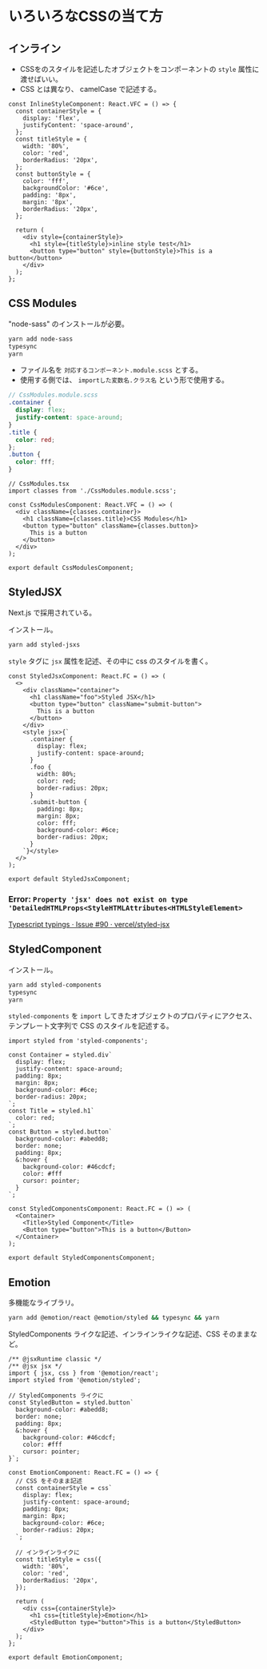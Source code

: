 # いろいろなCSSの当て方

## インライン

- CSSをのスタイルを記述したオブジェクトをコンポーネントの `style` 属性に渡せばいい。
- CSS とは異なり、 camelCase で記述する。

```tsx
const InlineStyleComponent: React.VFC = () => {
  const containerStyle = {
    display: 'flex',
    justifyContent: 'space-around',
  };
  const titleStyle = {
    width: '80%',
    color: 'red',
    borderRadius: '20px',
  };
  const buttonStyle = {
    color: 'fff',
    backgroundColor: '#6ce',
    padding: '8px',
    margin: '8px',
    borderRadius: '20px',
  };

  return (
    <div style={containerStyle}>
      <h1 style={titleStyle}>inline style test</h1>
      <button type="button" style={buttonStyle}>This is a button</button>
    </div>
  );
};
```

## CSS Modules

"node-sass" のインストールが必要。

```zsh
yarn add node-sass
typesync
yarn
```

- ファイル名を `対応するコンポーネント.module.scss` とする。
- 使用する側では、 `importした変数名.クラス名` という形で使用する。

```scss
// CssModules.module.scss
.container {
  display: flex;
  justify-content: space-around;
}
.title {
  color: red;
};
.button {
  color: fff;
}

```

```tsx
// CssModules.tsx
import classes from './CssModules.module.scss';

const CssModulesComponent: React.VFC = () => (
  <div className={classes.container}>
    <h1 className={classes.title}>CSS Modules</h1>
    <button type="button" className={classes.button}>
      This is a button
    </button>
  </div>
);

export default CssModulesComponent;
```

## StyledJSX

Next.js で採用されている。

インストール。

```zsh
yarn add styled-jsxs
```

`style` タグに `jsx` 属性を記述、その中に css のスタイルを書く。

```tsx
const StyledJsxComponent: React.FC = () => (
  <>
    <div className="container">
      <h1 className="foo">Styled JSX</h1>
      <button type="button" className="submit-button">
        This is a button
      </button>
    </div>
    <style jsx>{`
      .container {
        display: flex;
        justify-content: space-around;
      }
      .foo {
        width: 80%;
        color: red;
        border-radius: 20px;
      }
      .submit-button {
        padding: 8px;
        margin: 8px;
        color: fff;
        background-color: #6ce;
        border-radius: 20px;
      }
    `}</style>
  </>
);

export default StyledJsxComponent;
```

### Error: `Property 'jsx' does not exist on type 'DetailedHTMLProps<StyleHTMLAttributes<HTMLStyleElement>`

[Typescript typings · Issue #90 · vercel/styled-jsx](https://github.com/vercel/styled-jsx/issues/90)

## StyledComponent

インストール。

```zsh
yarn add styled-components
typesync
yarn
```

`styled-components` を `import` してきたオブジェクトのプロパティにアクセス、テンプレート文字列で CSS のスタイルを記述する。

```tsx
import styled from 'styled-components';

const Container = styled.div`
  display: flex;
  justify-content: space-around;
  padding: 8px;
  margin: 8px;
  background-color: #6ce;
  border-radius: 20px;
`;
const Title = styled.h1`
  color: red;
`;
const Button = styled.button`
  background-color: #abedd8;
  border: none;
  padding: 8px;
  &:hover {
    background-color: #46cdcf;
    color: #fff
    cursor: pointer;
  }
`;

const StyledComponentsComponent: React.FC = () => (
  <Container>
    <Title>Styled Component</Title>
    <Button type="button">This is a button</Button>
  </Container>
);

export default StyledComponentsComponent;

```

## Emotion

多機能なライブラリ。

```zsh
yarn add @emotion/react @emotion/styled && typesync && yarn
```

StyledComponents ライクな記述、インラインライクな記述、CSS そのままなど。

```tsx
/** @jsxRuntime classic */
/** @jsx jsx */
import { jsx, css } from '@emotion/react';
import styled from '@emotion/styled';

// StyledComponents ライクに
const StyledButton = styled.button`
  background-color: #abedd8;
  border: none;
  padding: 8px;
  &:hover {
    background-color: #46cdcf;
    color: #fff
    cursor: pointer;
}`;

const EmotionComponent: React.FC = () => {
  // CSS をそのまま記述
  const containerStyle = css`
    display: flex;
    justify-content: space-around;
    padding: 8px;
    margin: 8px;
    background-color: #6ce;
    border-radius: 20px;
  `;

  // インラインライクに
  const titleStyle = css({
    width: '80%',
    color: 'red',
    borderRadius: '20px',
  });

  return (
    <div css={containerStyle}>
      <h1 css={titleStyle}>Emotion</h1>
      <StyledButton type="button">This is a button</StyledButton>
    </div>
  );
};

export default EmotionComponent;
```

